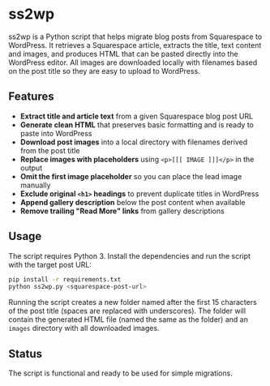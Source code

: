# ss2wp

ss2wp is a Python script that helps migrate blog posts from Squarespace to WordPress. It retrieves a Squarespace article, extracts the title, text content and images, and produces HTML that can be pasted directly into the WordPress editor. All images are downloaded locally with filenames based on the post title so they are easy to upload to WordPress.

## Features

- **Extract title and article text** from a given Squarespace blog post URL
- **Generate clean HTML** that preserves basic formatting and is ready to paste into WordPress
- **Download post images** into a local directory with filenames derived from the post title
- **Replace images with placeholders** using `<p>[[[ IMAGE ]]]</p>` in the output
- **Omit the first image placeholder** so you can place the lead image manually
- **Exclude original `<h1>` headings** to prevent duplicate titles in WordPress
- **Append gallery description** below the post content when available
- **Remove trailing "Read More" links** from gallery descriptions

## Usage

The script requires Python 3. Install the dependencies and run the script with the target post URL:

```bash
pip install -r requirements.txt
python ss2wp.py <squarespace-post-url>
```

Running the script creates a new folder named after the first 15 characters of
the post title (spaces are replaced with underscores). The folder will contain
the generated HTML file (named the same as the folder) and an `images`
directory with all downloaded images.

## Status

The script is functional and ready to be used for simple migrations.

